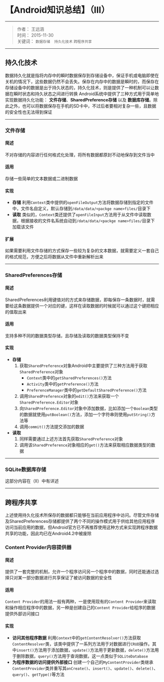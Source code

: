 # 【Android知识总结】（III）

----

> 作者： 王远涵  
时间： 2015-11-30  
关键词： `数据存储`　`持久化技术` `跨程序共享`

----

## 持久化技术
数据持久化就是指将内存中的瞬时数据保存到存储设备中，保证手机或电脑即使在关机的情况下，这些数据仍然不会丢失。保存在内存中的数据是瞬时的，而保存在存储设备中的数据是出于持久状态的，持久化技术，则是提供了一种机制可以让数据在瞬时状态和持久状态之间进行转换
Android系统中提供了三种方式用于简单地实现数据持久化功能： **文件存储**、**SharedPreference存储** 以及 **数据库存储**。除此之外，也可以将数据保存在手机的SD卡中，不过后者要相对复杂一些，且数据的安全性也无法得到保证

----

### 文件存储
#### 简述
不对存储的内容进行任何格式化处理，将所有数据都原封不动地保存到文件当中
#### 适用
存储一些简单的文本数据或二进制数据
#### 实现
- **存储** 利用`Context`类中提供的`openFileOutput`方法将数据存储到指定的文件中，文件名自定义，默认存储到`/data/data/<packge name>files/`目录下
- **读取** 类似的，`Context`类还提供了`openFileInput`方法用于从文件中读取数据，根据接收的文件名系统自动到`/data/data/<packge name>files/`目录下加载该文件                                                                                                                                                                                                                                                                                                                                                                                                                                                                                                                                                                                                                                                                                     
#### 扩展
如果需要利用文件存储的方式保存一些较为复杂的文本数据，就需要定义一套自己的格式规范，方便之后将数据从文件中重新解析出来

----

### SharedPreferences存储
#### 简述
SharedPreferences利用键值对的方式来存储数据，即每保存一条数据时，就需要给这条数据提供一个对应的键，这样在读取数据的时候就可以通过这个键把相应的值取出来
#### 适用
支持多种不同的数据类型存储，且存储及读取的数据类型保持不变
#### 实现
- **存储**
	1. 获取`SharedPreference`对象Android中主要提供了三种方法用于获取`SharedPreference`对象
		- `Context`类中的`getSharedPreferences()`方法
		- `Activity`类中的`getPreference()`方法
		- `PreferenceManager`类中的`getDefaultSharedPreference()`方法
	2. 调用`SharedPreference`对象的`edit()`方法来获取一个`SharedPreference.Editor`对象
	3. 向`SharedPreference.Editor`对象中添加数据，比如添加一个`Boolean`类型的数据就使用`putBoolean()`方法，添加一个字符串则使用`putString()`方法等
	4. 调用`commit()`方法提交添加的数据
- **读取**
	1. 同样需要通过上述方法首先获取`SharedPreference`对象
	2. 调用该`SharedPreference`对象相应的`get()`方法来获取相应数据类型的数据

----

### SQLite数据库存储
这部分内容在（II）中有详述

----

## 跨程序共享
上述使用持久化技术所保存的数据都只能够在当前应用程序中访问。尽管文件存储及SharedPreferences存储都提供了两个不同的操作模式用于供给其他应用程序访问当前应用的数据，但Android官方已不再推荐使用这种方式来实现跨程序数据共享的功能，因此均已在Android4.2中被废除

### Content Provider内容提供器
#### 简述
提供了一套完整的机制，允许一个程序访问另一个程序中的数据，同时还能通过选择只对某一部分数据进行共享保证了被访问数据的安全性
#### 适用
`Content Provider`的用法一般有两种，一是使用现有的`Content Provider`来读取和操作相应程序中的数据，另一种是创建自己的`Content Provider`给程序的数据提供外部访问接口
#### 实现
- **访问其他程序数据** 利用`Context`中的`getContentResolver()`方法获取`ContentResolver`类，该类中提供了一系列方法用于对数据进行`CRUD`操作。其中`insert()`方法用于添加数据，`update()`方法用于更新数据，`delete()`方法用于删除数据，`query()`方法用于查询数据，这一点类似于`SQLiteDatabase`
- **为程序数据的访问提供外部接口** 创建一个自己的`MyContentProvider`类继承`ContentProvider`类并重写其`onCreate()`、`insert()`、`update()`、`delete()`、`query()`、`getType()`等方法